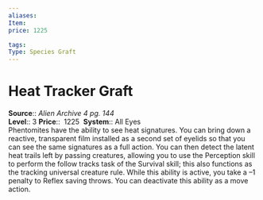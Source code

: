 ```yaml
---
aliases: 
Item:
price: 1225

tags: 
Type: Species Graft
---
```


# Heat Tracker Graft

**Source**:: _Alien Archive 4 pg. 144_  
**Level**:: 3
**Price**::  1225 
**System**:: All Eyes  
Phentomites have the ability to see heat signatures. You can bring down a reactive, transparent film installed as a second set of eyelids so that you can see the same signatures as a full action. You can then detect the latent heat trails left by passing creatures, allowing you to use the Perception skill to perform the follow tracks task of the Survival skill; this also functions as the tracking universal creature rule. While this ability is active, you take a –1 penalty to Reflex saving throws. You can deactivate this ability as a move action.
